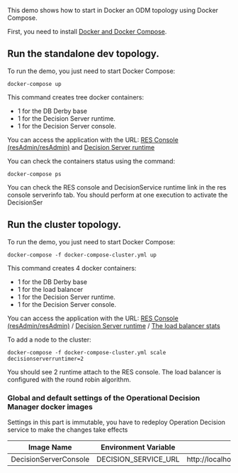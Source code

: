

This demo shows how to start in Docker an ODM topology using Docker Compose.

First, you need to install [Docker and Docker Compose](https://docs.docker.com/compose/#installation-and-set-up).

## Run the standalone dev topology.
To run the demo, you just need to start Docker Compose:
```
docker-compose up
```

This command creates tree docker containers:

* 1 for the DB Derby base
* 1 for the Decision Server runtime.
* 1 for the Decision Server console.

You can access the application with the URL:
[RES Console (resAdmin/resAdmin)](http://localhost:9080/res) and
[Decision Server runtime](http://localhost:9090/DecisionService)
	
You can check the containers status using the command:
```
docker-compose ps
```

You can check the RES console and DecisionService runtime link in the res console serverinfo tab. You should perform at 
one execution to activate the DecisionSer


## Run the cluster topology.

To run the demo, you just need to start Docker Compose:
```
docker-compose -f docker-compose-cluster.yml up
```

This command creates 4 docker containers:

* 1 for the DB Derby base
* 1 for the load balancer
* 1 for the Decision Server runtime.
* 1 for the Decision Server console.

You can access the application with the URL: 
[RES Console (resAdmin/resAdmin)](http://localhost:9080/res) / 
[Decision Server runtime](http://localhost/DecisionService) / [The load balancer stats](http://localhost:1936/#stats)

To add a node to the cluster:
```
docker-compose -f docker-compose-cluster.yml scale decisionserverruntimer=2
```


You should see 2 runtime attach to the RES console. The load balancer is configured with the round robin algorithm.



### Global and default settings of the Operational Decision Manager docker images ###

Settings in this part is immutable, you have to redeploy Operation Decision service to make the changes take effects


|Image Name|Environment Variable|Default|Description|
|:-----:|:-----:|:-----:|:----------|
| DecisionServerConsole | DECISION_SERVICE_URL | http://localhost:9090/DecisionService | |  



